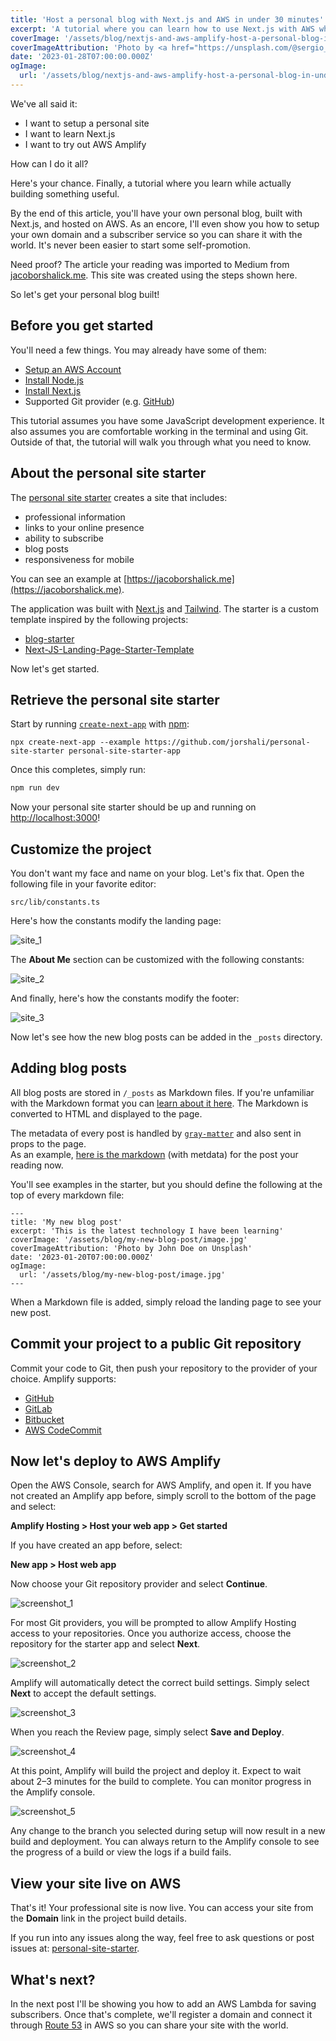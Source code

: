 ```yaml
---
title: 'Host a personal blog with Next.js and AWS in under 30 minutes'
excerpt: 'A tutorial where you can learn how to use Next.js with AWS while actually building something useful.'
coverImage: '/assets/blog/nextjs-and-aws-amplify-host-a-personal-blog-in-under-30-minutes/sergio-capuzzimati-Ihml-Sigf6s-unsplash.jpg'
coverImageAttribution: 'Photo by <a href="https://unsplash.com/@sergio_capuzzimati?utm_source=unsplash&utm_medium=referral&utm_content=creditCopyText">Sergio Capuzzimati</a> on <a href="https://unsplash.com/photos/Ihml-Sigf6s?utm_source=unsplash&utm_medium=referral&utm_content=creditCopyText">Unsplash</a>'
date: '2023-01-28T07:00:00.000Z'
ogImage:
  url: '/assets/blog/nextjs-and-aws-amplify-host-a-personal-blog-in-under-30-minutes/sergio-capuzzimati-Ihml-Sigf6s-unsplash.jpg'
---
```


We've all said it:

- I want to setup a personal site
- I want to learn Next.js
- I want to try out AWS Amplify

How can I do it all?

Here's your chance.  Finally, a tutorial where you learn while actually building something useful.

By the end of this article, you'll have your own personal blog, built with Next.js, and hosted on AWS.  As an encore, I'll even show you how to setup your own domain and a subscriber service so you can share it with the world.  It's never been easier to start some self-promotion.

Need proof?  The article your reading was imported to Medium from [jacoborshalick.me](https://jacoborshalick.me).  This site was created using the steps shown here.

So let's get your personal blog built!

## Before you get started

You'll need a few things.  You may already have some of them:

- [Setup an AWS Account](https://aws.amazon.com)
- [Install Node.js](https://nodejs.org)
- [Install Next.js](https://nextjs.org)
- Supported Git provider (e.g. [GitHub](https://github.com))

This tutorial assumes you have some JavaScript development experience.  It also assumes you are comfortable working in the terminal and using Git.  Outside of that, the tutorial will walk you through what you need to know.

## About the personal site starter

The [personal site starter](https://github.com/jorshali/personal-site-starter) creates a site that includes:

- professional information
- links to your online presence
- ability to subscribe
- blog posts
- responsiveness for mobile

You can see an example at [https://jacoborshalick.me](https://jacoborshalick.me).

The application was built with [Next.js](https://nextjs.org) and [Tailwind](https://tailwindcss.com).  The starter is a custom template inspired by the following projects:

- [blog-starter](https://github.com/vercel/next.js/tree/canary/examples/blog-starter)
- [Next-JS-Landing-Page-Starter-Template](https://github.com/ixartz/Next-JS-Landing-Page-Starter-Template)

Now let's get started.

## Retrieve the personal site starter

Start by running [`create-next-app`](https://github.com/vercel/next.js/tree/canary/packages/create-next-app) with [npm](https://docs.npmjs.com/cli/init):

```
npx create-next-app --example https://github.com/jorshali/personal-site-starter personal-site-starter-app
```

Once this completes, simply run:

```bash
npm run dev
```

Now your personal site starter should be up and running on [http://localhost:3000](http://localhost:3000)!

## Customize the project

You don't want my face and name on your blog.  Let's fix that.  Open the following file in your favorite editor:

`src/lib/constants.ts`

Here's how the constants modify the landing page:

![site_1](/assets/blog/nextjs-and-aws-amplify-host-a-personal-blog-in-under-30-minutes/site_1.png "Site constants for hero landing page")

The __About Me__ section can be customized with the following constants:

![site_2](/assets/blog/nextjs-and-aws-amplify-host-a-personal-blog-in-under-30-minutes/site_2.png "Site constants for About Me section")

And finally, here's how the constants modify the footer:

![site_3](/assets/blog/nextjs-and-aws-amplify-host-a-personal-blog-in-under-30-minutes/site_3.png "Site constants for articles and footer")

Now let's see how the new blog posts can be added in the `_posts` directory.

## Adding blog posts

All blog posts are stored in `/_posts` as Markdown files.  If you're unfamiliar with the Markdown format you can [learn about it here](https://www.markdownguide.org/basic-syntax/).  The Markdown is converted to HTML and displayed to the page.

The metadata of every post is handled by [`gray-matter`](https://github.com/jonschlinkert/gray-matter) and also sent in props to the page.  
As an example, [here is the markdown](https://github.com/jorshali/personal-site-starter/blob/main/_posts/nextjs-and-aws-amplify-host-a-personal-blog-in-under-30-minutes.md?plain=1) (with metdata) for the post your reading now.

You'll see examples in the starter, but you should define the following at the top of every markdown file:

```
---
title: 'My new blog post'
excerpt: 'This is the latest technology I have been learning'
coverImage: '/assets/blog/my-new-blog-post/image.jpg'
coverImageAttribution: 'Photo by John Doe on Unsplash'
date: '2023-01-20T07:00:00.000Z'
ogImage:
  url: '/assets/blog/my-new-blog-post/image.jpg'
---
```

When a Markdown file is added, simply reload the landing page to see your new post.

## Commit your project to a public Git repository

Commit your code to Git, then push your repository to the provider of your choice.  Amplify supports:

- [GitHub](https://github.com)
- [GitLab](https://about.gitlab.com)
- [Bitbucket](https://bitbucket.org)
- [AWS CodeCommit](https://aws.amazon.com/codecommit/)

## Now let's deploy to AWS Amplify

Open the AWS Console, search for AWS Amplify, and open it.  If you have not created an Amplify app before, simply scroll to the bottom of the page and select: 

__Amplify Hosting
\> Host your web app > Get started__

If you have created an app before, select:

__New app > Host web app__

Now choose your Git repository provider and select __Continue__.

![screenshot_1](/assets/blog/nextjs-and-aws-amplify-host-a-personal-blog-in-under-30-minutes/screenshot_1.png "Fig 2.  Choose your Git repository provider")

For most Git providers, you will be prompted to allow Amplify Hosting access to your repositories.  Once you authorize access, choose the repository for the starter app and select __Next__.

![screenshot_2](/assets/blog/nextjs-and-aws-amplify-host-a-personal-blog-in-under-30-minutes/screenshot_2.png "Fig 3.  Choose your Git repository")

Amplify will automatically detect the correct build settings.  Simply select __Next__ to accept the default settings.

![screenshot_3](/assets/blog/nextjs-and-aws-amplify-host-a-personal-blog-in-under-30-minutes/screenshot_3.png "Fig 4.  Accept the default build settings")

When you reach the Review page, simply select __Save and Deploy__.

![screenshot_4](/assets/blog/nextjs-and-aws-amplify-host-a-personal-blog-in-under-30-minutes/screenshot_4.png "Fig 5.  Review the settings and deploy")

At this point, Amplify will build the project and deploy it. Expect to wait about 2–3 minutes for the build to complete.  You can monitor progress in the Amplify console.

![screenshot_5](/assets/blog/nextjs-and-aws-amplify-host-a-personal-blog-in-under-30-minutes/screenshot_5.png "Fig 6.  Monitor the build progress")

Any change to the branch you selected during setup will now result in a new build and deployment.  You can always return to the Amplify console to see the progress of a build or view the logs if a build fails.

## View your site live on AWS

That's it!  Your professional site is now live.  You can access your site from the __Domain__ link in the project build details.

If you run into any issues along the way, feel free to ask questions or post issues at:  [personal-site-starter](https://github.com/jorshali/personal-site-starter).

## What's next?

In the next post I'll be showing you how to add an AWS Lambda for saving subscribers.  Once that's complete, we'll register a domain and connect it through [Route 53](https://aws.amazon.com/route53/) in AWS so you can share your site with the world.
